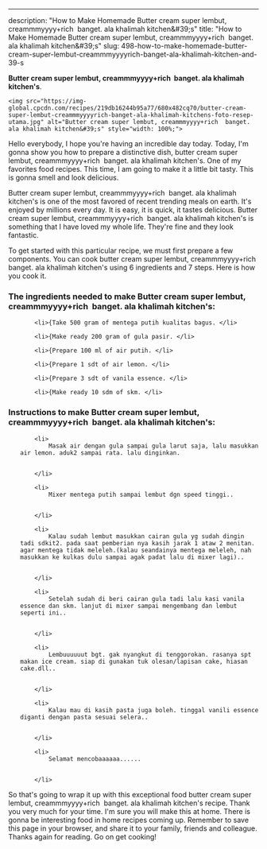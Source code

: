 ---
description: "How to Make Homemade Butter cream super lembut, creammmyyyy+rich  banget. ala khalimah kitchen&amp;#39;s"
title: "How to Make Homemade Butter cream super lembut, creammmyyyy+rich  banget. ala khalimah kitchen&amp;#39;s"
slug: 498-how-to-make-homemade-butter-cream-super-lembut-creammmyyyyrich-banget-ala-khalimah-kitchen-and-39-s

<p>
	<strong>Butter cream super lembut, creammmyyyy+rich  banget. ala khalimah kitchen&#39;s</strong>. 
	
</p>
<p>
	
	<img src="https://img-global.cpcdn.com/recipes/219db16244b95a77/680x482cq70/butter-cream-super-lembut-creammmyyyyrich-banget-ala-khalimah-kitchens-foto-resep-utama.jpg" alt="Butter cream super lembut, creammmyyyy+rich  banget. ala khalimah kitchen&#39;s" style="width: 100%;">
	
	
</p>
<p>
	Hello everybody, I hope you're having an incredible day today. Today, I'm gonna show you how to prepare a distinctive dish, butter cream super lembut, creammmyyyy+rich  banget. ala khalimah kitchen&#39;s. One of my favorites food recipes. This time, I am going to make it a little bit tasty. This is gonna smell and look delicious.
</p>
	
<p>
	Butter cream super lembut, creammmyyyy+rich  banget. ala khalimah kitchen&#39;s is one of the most favored of recent trending meals on earth. It's enjoyed by millions every day. It is easy, it is quick, it tastes delicious. Butter cream super lembut, creammmyyyy+rich  banget. ala khalimah kitchen&#39;s is something that I have loved my whole life. They're fine and they look fantastic.
</p>
<p>
	
</p>

<p>
To get started with this particular recipe, we must first prepare a few components. You can cook butter cream super lembut, creammmyyyy+rich  banget. ala khalimah kitchen&#39;s using 6 ingredients and 7 steps. Here is how you cook it.
</p>

<h3>The ingredients needed to make Butter cream super lembut, creammmyyyy+rich  banget. ala khalimah kitchen&#39;s:</h3>

<ol>
	
		<li>{Take 500 gram of mentega putih kualitas bagus. </li>
	
		<li>{Make ready 200 gram of gula pasir. </li>
	
		<li>{Prepare 100 ml of air putih. </li>
	
		<li>{Prepare 1 sdt of air lemon. </li>
	
		<li>{Prepare 3 sdt of vanila essence. </li>
	
		<li>{Make ready 10 sdm of skm. </li>
	
</ol>
<p>
	
</p>

<h3>Instructions to make Butter cream super lembut, creammmyyyy+rich  banget. ala khalimah kitchen&#39;s:</h3>

<ol>
	
		<li>
			Masak air dengan gula sampai gula larut saja, lalu masukkan air lemon. aduk2 sampai rata. lalu dinginkan.
			
			
		</li>
	
		<li>
			Mixer mentega putih sampai lembut dgn speed tinggi..
			
			
		</li>
	
		<li>
			Kalau sudah lembut masukkan cairan gula yg sudah dingin tadi sdkit2. pada saat pemberian nya kasih jarak 1 ataw 2 menitan. agar mentega tidak meleleh.(kalau seandainya mentega meleleh, nah masukkan ke kulkas dulu sampai agak padat lalu di mixer lagi)..
			
			
		</li>
	
		<li>
			Setelah sudah di beri cairan gula tadi lalu kasi vanila essence dan skm. lanjut di mixer sampai mengembang dan lembut seperti ini..
			
			
		</li>
	
		<li>
			Lembuuuuuut bgt. gak nyangkut di tenggorokan. rasanya spt makan ice cream. siap di gunakan tuk olesan/lapisan cake, hiasan cake.dll..
			
			
		</li>
	
		<li>
			Kalau mau di kasih pasta juga boleh. tinggal vanili essence diganti dengan pasta sesuai selera..
			
			
		</li>
	
		<li>
			Selamat mencobaaaaaa......
			
			
		</li>
	
</ol>

<p>
	
</p>

<p>
	So that's going to wrap it up with this exceptional food butter cream super lembut, creammmyyyy+rich  banget. ala khalimah kitchen&#39;s recipe. Thank you very much for your time. I'm sure you will make this at home. There is gonna be interesting food in home recipes coming up. Remember to save this page in your browser, and share it to your family, friends and colleague. Thanks again for reading. Go on get cooking!
</p>
